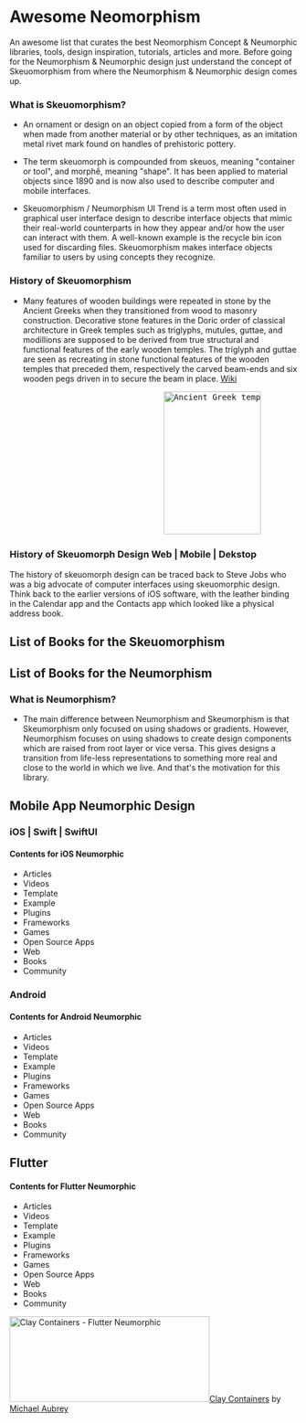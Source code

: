 # Awesome Neomorphism
An awesome list that curates the best Neomorphism Concept & Neumorphic libraries, tools, design inspiration, tutorials, articles and more. Before going for the Neumorphism & Neumorphic design just understand the concept of Skeuomorphism from where the Neumorphism & Neumorphic design comes up. 

### What is Skeuomorphism?
- An ornament or design on an object copied from a form of the object when made from another material or by other techniques, as an imitation metal rivet mark found on handles of prehistoric pottery.

- The term skeuomorph is compounded from skeuos, meaning "container or tool", and morphḗ, meaning "shape". It has been applied to material objects since 1890 and is now also used to describe computer and mobile interfaces.

- Skeuomorphism / Neumorphism UI Trend is a term most often used in graphical user interface design to describe interface objects that mimic their real-world counterparts in how they appear and/or how the user can interact with them. A well-known example is the recycle bin icon used for discarding files. Skeuomorphism makes interface objects familiar to users by using concepts they recognize.

### History of Skeuomorphism
- Many features of wooden buildings were repeated in stone by the Ancient Greeks when they transitioned from wood to masonry construction. Decorative stone features in the Doric order of classical architecture in Greek temples such as triglyphs, mutules, guttae, and modillions are supposed to be derived from true structural and functional features of the early wooden temples. The triglyph and guttae are seen as recreating in stone functional features of the wooden temples that preceded them, respectively the carved beam-ends and six wooden pegs driven in to secure the beam in place. [Wiki](https://en.wikipedia.org/wiki/Skeuomorph)
<pre>                                <img src="https://upload.wikimedia.org/wikipedia/commons/b/bc/Doric-order-labeled_%28cropped%29.jpg" alt="Ancient Greek temple" height="250" width="170"/></pre>

### History of Skeuomorph Design Web | Mobile | Dekstop
The history of skeuomorph design can be traced back to Steve Jobs who was a big advocate of computer interfaces using skeuomorphic design. Think back to the earlier versions of iOS software, with the leather binding in the Calendar app and the Contacts app which looked like a physical address book.


## List of Books for the Skeuomorphism
## List of Books for the Neumorphism

### What is Neumorphism?
- The main difference between Neumorphism and Skeumorphism is that Skeumorphism only focused on using shadows or gradients. However, Neumorphism focuses on using shadows to create design components which are raised from root layer or vice versa. This gives designs a transition from life-less representations to something more real and close to the world in which we live. And that's the motivation for this library.


## Mobile App Neumorphic Design 

### iOS | Swift | SwiftUI
#### Contents for iOS Neumorphic

- Articles
- Videos
- Template
- Example
- Plugins
- Frameworks
- Games
- Open Source Apps
- Web
- Books
- Community

### Android
#### Contents for Android Neumorphic

- Articles
- Videos
- Template
- Example
- Plugins
- Frameworks
- Games
- Open Source Apps
- Web
- Books
- Community


## Flutter
#### Contents for Flutter Neumorphic

- Articles
- Videos
- Template
- Example
- Plugins
- Frameworks
- Games
- Open Source Apps
- Web
- Books
- Community

<img src="https://camo.githubusercontent.com/2e109019cf632adc00b7f22725cf3ea61de9a6e2/68747470733a2f2f7265732e636c6f7564696e6172792e636f6d2f6d636136323531312f696d6167652f75706c6f61642f76313537393834373636382f62616e6e65725f7a78367072642e706e67" alt="Clay Containers - Flutter Neumorphic" height="150" width="350"><a href="https://github.com/mcaubrey/clay_containers">Clay Containers</a> by <a href="https://github.com/mcaubrey">Michael Aubrey</a>
